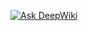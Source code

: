 [![Ask DeepWiki](https://deepwiki.com/badge.svg)](https://deepwiki.com/fmarinoa/fmarinoa-portfolio)
